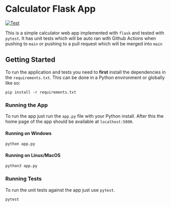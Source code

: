 # Calculator Flask App

[![Test](https://github.com/JakeSurge/CPSC4430-github-actions-lab/actions/workflows/test.yml/badge.svg)](https://github.com/JakeSurge/CPSC4430-github-actions-lab/actions/workflows/test.yml)

This is a simple calculator web app implemented with `flask` and tested with `pytest`. It has unit tests which will be auto ran with Github Actions when pushing to `main` or pushing to a pull request which will be merged into `main`

## Getting Started

To run the application and tests you need to **first** install the dependencies in the `requirements.txt`. This can be done in a Python environment or globally like so:

```
pip install -r requirements.txt
```

### Running the App

To run the app just run the `app.py` file with your Python install. After this the home page of the app should be available at `localhost:5000`.

#### Running on Windows

```
python app.py
```


#### Running on Linux/MacOS

```
python3 app.py
```

### Running Tests

To run the unit tests against the app just use `pytest`.

```
pytest
```